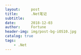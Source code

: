 ```yaml
---
layout:     post   				   
title:      .Net笔记 				
subtitle:   
date:       2018-12-03				
author:     Fortune					
header-img: img/post-bg-iOS10.jpg 	
catalog: true 					
tags:								
    - .Net
---
```

